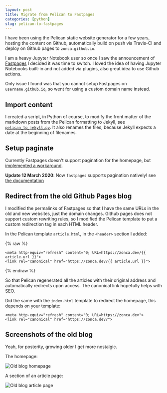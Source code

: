 ```yaml
---
layout: post
title: Migrate from Pelican to Fastpages
categories: [python]
slug: pelican-to-fastpages
---
```


I have been using the Pelican static website generator for a few years,
hosting the content on Github, automatically build on push via Travis-CI
and deploy on Github pages to `zonca.github.io`.

I am a heavy Jupyter Notebook user so once I saw the announcement of [Fastpages](https://fastpages.fast.ai/)
I decided it was time to switch.
I loved the idea of having Jupyter Notebooks built-in and not added via plugins,
also great idea to use Github actions.

Only issue I found was that you cannot setup Fastpages on `username.github.io`,
so went for using a custom domain name instead.

## Import content

I created a script, in Python of course, to modify the front matter of the markdown
posts from the Pelican formatting to Jekyll, see [`pelican_to_jekyll.py`](https://gist.github.com/zonca/b4a5a44513854e1c8918743d219f5f34).
It also renames the files, because Jekyll expects a date at the beginning of filenames.

## Setup paginate

Currently Fastpages doesn't support pagination for the homepage,
but [implemented a workaround](https://github.com/fastai/fastpages/issues/48#issuecomment-596608688).

**Update 12 March 2020**: Now `fastpages` supports pagination natively! see [the documentation](https://github.com/fastai/fastpages)


## Redirect from the old Github Pages blog

I modified the permalinks of Fastpages so that I have the same URLs in the old and new websites,
just the domain changes.
Github pages does not support custom rewriting rules, so I modified the Pelican template
to put a custom redirection tag in each HTML header.

In the Pelican template `article.html`, in the `<header>` section I added:

{% raw  %}

```
<meta http-equiv="refresh" content="0; URL=https://zonca.dev/{{ article.url }}">
<link rel="canonical" href="https://zonca.dev/{{ article.url }}">
```

{% endraw %}

So that Pelican regenerated all the articles with their original address
and automatically redirects upon access.
The canonical link hopefully helps with SEO.

Did the same with the `index.html` template to redirect the homepage,
this depends on your template:

```
<meta http-equiv="refresh" content="0; URL=https://zonca.dev">
<link rel="canonical" href="https://zonca.dev/">
```

## Screenshots of the old blog

Yeah, for posterity, growing older I get more nostalgic.

The homepage:

![Old blog homepage](/images/old_blog_homepage.png)

A section of an article page:

![Old blog article page](/images/old_blog_article_page.png)
